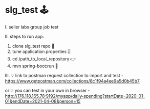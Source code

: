 # slg_test 🕹
I.
seller labs group job test

II. 
steps to run app: 
1. clone slg_test repo 🔮
2. tune application.properties 🎚
3. cd /path_to_local_repository 👉
4. mvn spring-boot:run 🚀

III. 💡 
link to postman request collection to import and test - 
https://www.getpostman.com/collections/8c1f94a4ee9a5d0b45b7 

or 💡 you can test in your own in browser - 
http://176.118.165.78:9192/myapp/daily-spending?startDate=2020-01-01&endDate=2021-04-08&person=15
